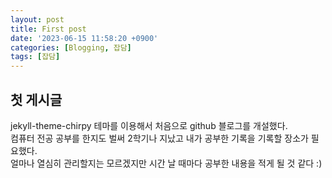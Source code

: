 ```yaml
---
layout: post
title: First post
date: '2023-06-15 11:58:20 +0900'
categories: [Blogging, 잡담]
tags: [잡담]
---
```


## 첫 게시글

jekyll-theme-chirpy 테마를 이용해서 처음으로 github 블로그를 개설했다.<br>
컴퓨터 전공 공부를 한지도 벌써 2학기나 지났고 내가 공부한 기록을 기록할 장소가 필요했다. <br>
얼마나 열심히 관리할지는 모르겠지만 시간 날 때마다 공부한 내용을 적게 될 것 같다 :)